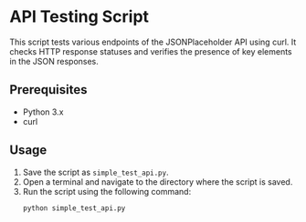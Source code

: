 # API Testing Script

This script tests various endpoints of the JSONPlaceholder API using curl. It checks HTTP response statuses and verifies the presence of key elements in the JSON responses.

## Prerequisites

- Python 3.x
- curl

## Usage

1. Save the script as `simple_test_api.py`.
2. Open a terminal and navigate to the directory where the script is saved.
3. Run the script using the following command:
   ```bash
   python simple_test_api.py